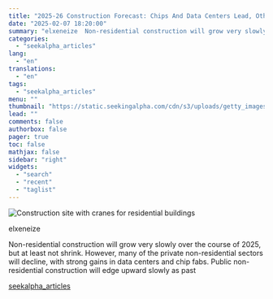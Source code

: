```yaml
---
title: "2025-26 Construction Forecast: Chips And Data Centers Lead, Others Lag"
date: "2025-02-07 18:20:00"
summary: "elxeneize  Non-residential construction will grow very slowly over the course of 2025, but at least not shrink. However, many of the private non-residential sectors will decline, with strong gains in data centers and chip fabs. Public non-residential construction will edge upward slowly as past"
categories:
  - "seekalpha_articles"
lang:
  - "en"
translations:
  - "en"
tags:
  - "seekalpha_articles"
menu: ""
thumbnail: "https://static.seekingalpha.com/cdn/s3/uploads/getty_images/1996826487/image_1996826487.jpg"
lead: ""
comments: false
authorbox: false
pager: true
toc: false
mathjax: false
sidebar: "right"
widgets:
  - "search"
  - "recent"
  - "taglist"
---
```


![Construction site with cranes for residential buildings](https://static.seekingalpha.com/cdn/s3/uploads/getty_images/1996826487/image_1996826487.jpg?io=getty-c-w750) 



elxeneize





Non-residential construction will grow very slowly over the course of 2025, but at least not shrink. However, many of the private non-residential sectors will decline, with strong gains in data centers and chip fabs. Public non-residential construction will edge upward slowly as past

[seekalpha_articles](https://seekingalpha.com/article/4756084-2025-26-construction-forecast-chips-data-centers-lead-others-lag)
